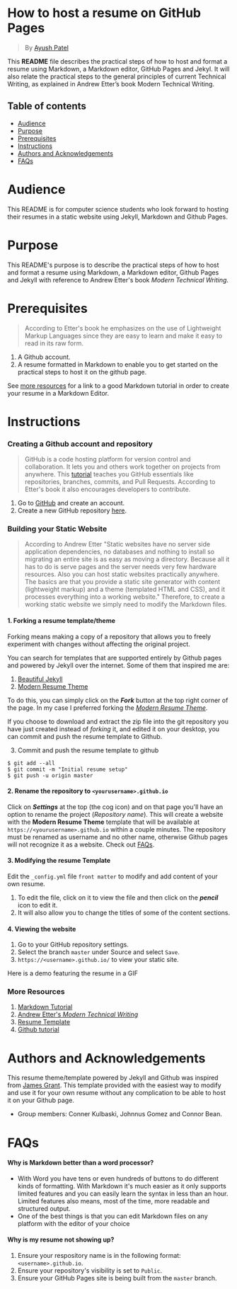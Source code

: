 # How to host a resume on GitHub Pages
> By [Ayush Patel](https://github.com/Ayush393/Ayush393.github.io) 

This **README** file describes the practical steps of how to host and format a resume using Markdown, a Markdown editor, GitHub Pages and Jekyl. It will also relate the practical steps to the general principles of current Technical Writing, as explained in Andrew Etter’s book Modern Technical Writing.

## Table of contents

- [Audience](#audience)
- [Purpose](#purpose)
- [Prerequisites](#prerequisites)
- [Instructions](#instructions)
- [Authors and Acknowledgements](#authors-and-acknowledgements)
- [FAQs](#faqs)

# Audience
This README is for computer science students who look forward to hosting their resumes in a static website using Jekyll, Markdown and Github Pages.

# Purpose

This README's purpose is to describe the practical steps of how to host and format a resume using Markdown, a Markdown editor, Github Pages and Jekyll with reference to Andrew Etter's book *Modern Technical Writing*. 

# Prerequisites
> According to Etter's book he emphasizes on the use of Lightweight Markup Languages since they are easy to learn and make it easy to read in its raw form.
1. A Github account.
2. A resume formatted in Markdown to enable you to get started on the practical steps to host it on the github page.

See [more resources](#more-resources) for a link to a good Markdown tutorial in order to create your resume in a Markdown Editor.

# Instructions
### Creating a Github account and repository
> GitHub is a code hosting platform for version control and collaboration. It lets you and others work together on projects from anywhere. This [tutorial](https://guides.github.com/activities/hello-world/) teaches you GitHub essentials like repositories, branches, commits, and Pull Requests. According to Etter's book it also encourages developers to contribute.

1. Go to [GitHub](https://github.com/join) and create an account.
2. Create a new GitHub repository [here](https://github.com/new).

### Building your Static Website
>  According to Andrew Etter "Static websites have no server side application dependencies, no databases and nothing to install so migrating an entire site is as easy as moving a directory. Because all it has to do is serve pages and the server needs very few hardware resources. Also you can host static websites practically anywhere. The basics are that you provide a static site generator with content (lightweight markup) and a theme (templated HTML and CSS), and it processes everything into a working website." Therefore, to create a working static website we simply need to modify the Markdown files.  
#### 1. Forking a resume template/theme
Forking means making a copy of a repository that allows you to freely experiment with changes without affecting the original project.

You can search for templates that are supported entirely by Github pages and powered by Jekyll over the internet. Some of them that inspired me are:
1. [Beautiful Jekyll](https://github.com/daattali/beautiful-jekyll)
2. [Modern Resume Theme](https://github.com/sproogen/modern-resume-theme)

To do this, you can simply click on the __*Fork*__ button at the top right corner of the page.
In my case I preferred forking the [*Modern Resume Theme*](https://github.com/sproogen/modern-resume-theme). 

If you choose to download and extract the zip file into the git repository you have just created instead of *forking* it, and edited it on your desktop, you can commit and push the resume template to Github.

3. Commit and push the resume template to github

```
$ git add --all
$ git commit -m "Initial resume setup"
$ git push -u origin master
```

#### 2. Rename the repository to `<yourusername>.github.io`
Click on __*Settings*__ at the top (the cog icon) and on that page you'll have an option to rename the project (*Repository name*). This will create a website with the **Modern Resume Theme** template that will be available at `https://<yourusername>.github.io` within a couple minutes. The repository must be renamed as username and no other name, otherwise Github pages will not recognize it as a website. Check out [FAQs](#faqs).

#### 3. Modifying the resume Template
Edit the `_config.yml` file `front matter` to modify and add content of your own resume. 
1. To edit the file, click on it to view the file and then click on the __*pencil*__ icon to edit it.
2. It will also allow you to change the titles of some of the content sections. 

#### 4. Viewing the website
1. Go to your GitHub repository settings.
2. Select the branch `master` under Source and select `Save`.
3. `https://<username>.github.io/` to view your static site.

Here is a demo featuring the resume in a GIF

### More Resources

1. [Markdown Tutorial](https://helloacm.com/markdown-markup-language-quick-tutorial/)
2. [Andrew Etter's *Modern Technical Writing*](https://www.amazon.ca/Modern-Technical-Writing-Introduction-Documentation-ebook/dp/B01A2QL9SS)
3. [Resume Template](https://github.com/sproogen/modern-resume-theme)
4. [Github tutorial](https://guides.github.com/activities/hello-world/)

# Authors and Acknowledgements

This resume theme/template powered by Jekyll and Github was inspired from [James Grant](https://github.com/sproogen/modern-resume-theme). This template provided with the easiest way to modify and use it for your own resume without any complication to be able to host it on your Github page. 

- Group members: Conner Kulbaski, Johnnus Gomez and Connor Bean. 

# FAQs
#### **Why is Markdown better than a word processor?**

- With Word you have tens or even hundreds of buttons to do different kinds of formatting. With Markdown it's much easier as it only supports limited features and you can easily learn the syntax in less than an hour. Limited features also means, most of the time, more readable and structured output.
- One of the best things is that you can edit Markdown files on any platform with the editor of your choice

#### **Why is my resume not showing up?**

1. Ensure your respository name is in the following format: `<username>.github.io`.
2. Ensure your repository's visibility is set to `Public`.
3. Ensure your GitHub Pages site is being built from the `master` branch.


